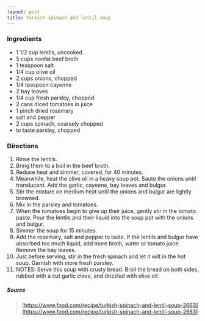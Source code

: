 ```yaml
---
layout: post
title: Turkish spinach and lentil soup
---
```


### Ingredients
- 1 1/2 cup lentils, uncooked
- 5 cups nonfat beef broth
- 1 teaspoon salt
- 1/4 cup olive oil
- 2 cups onions, chopped
- 1/4 teaspoon cayenne
- 2 bay leaves
- 1/4 cup fresh parsley, chopped
- 2 cans diced tomatoes in juice
- 1 pinch dried rosemary
- salt and pepper
- 2 cups spinach, coarsely chopped
- to taste parsley, chopped 

### Directions
1. Rinse the lentils.
2. Bring them to a boil in the beef broth.
3. Reduce heat and simmer, covered, for 40 minutes.
4. Meanwhile, heat the olive oil in a heavy soup pot. Saute the onions until translucent. Add the garlic, cayeene, bay leaves and bulgur.
5. Stir the mixture on medium heat until the onions and bulgur are lightly browned.
6. Mix in the parsley and tomatoes.
7. When the tomatoes begin to give up their juice, gently stir in the tomato paste. Pour the lentils and their liquid into the soup pot with the onions and bulgur.
8. Simmer the soup for 15 minutes.
9. Add the rosemary, salt and pepper to taste. If the lentils and bulgur have absorbed too much liquid, add more broth, water or tomato juice. Remove the bay leaves.
10. Just before serving, stir in the fresh spinach and let it wilt in the hot soup.
    Garnish with more fresh parsley. 
11. NOTES: Serve this soup with crusty bread. Broil the bread on both sides, rubbed with a cut garlic clove, and drizzled with olive oil.

##### Source
> [https://www.food.com/recipe/turkish-spinach-and-lentil-soup-2663](https://www.food.com/recipe/turkish-spinach-and-lentil-soup-2663)

